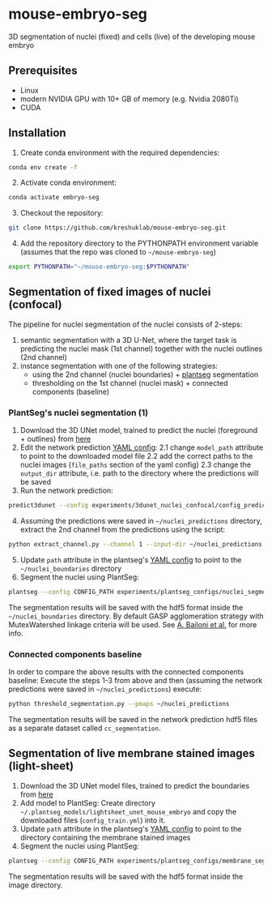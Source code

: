 # mouse-embryo-seg
3D segmentation of nuclei (fixed) and cells (live) of the developing mouse embryo

## Prerequisites
- Linux
- modern NVIDIA GPU with 10+ GB of memory (e.g. Nvidia 2080Ti)
- CUDA

## Installation

1. Create conda environment with the required dependencies:
```bash
conda env create -f 
```
2. Activate conda environment:
```bash
conda activate embryo-seg
```
3. Checkout the repository:
```bash
git clone https://github.com/kreshuklab/mouse-embryo-seg.git
```
4. Add the repository directory to the PYTHONPATH environment variable (assumes that the repo was cloned to `~/mouse-embryo-seg`)
```bash
export PYTHONPATH="~/mouse-embryo-seg:$PYTHONPATH"
```

## Segmentation of fixed images of nuclei (confocal)

The pipeline for nuclei segmentation of the nuclei consists of 2-steps: 
1. semantic segmentation with a 3D U-Net, where the target task is predicting the nuclei mask (1st channel) together with the nuclei outlines (2nd channel)
2. instance segmentation with one of the following strategies:
    - using the 2nd channel (nuclei boundaries) + [plantseg](https://github.com/hci-unihd/plant-seg) segmentation
    - thresholding on the 1st channel (nuclei mask) + connected components (baseline)
    
### PlantSeg's nuclei segmentation (1)
1. Download the 3D UNet model, trained to predict the nuclei (foreground + outlines) from [here](todo)
2. Edit the network prediction [YAML config](todo):
    2.1 change `model_path` attribute to point to the downloaded model file
    2.2 add the correct paths to the nuclei images (`file_paths` section of the yaml config)
    2.3 change the `output_dir` attribute, i.e. path to the directory where the predictions will be saved
3. Run the network prediction:
```bash
predict3dunet --config experiments/3dunet_nuclei_confocal/config_predict.yml
```
4. Assuming the predictions were saved in `~/nuclei_predictions` directory, extract the 2nd channel from the predictions using the script:
```bash
python extract_channel.py --channel 1 --input-dir ~/nuclei_predictions --output-dir ~/nuclei_boundaries
```
5. Update `path` attribute in the plantseg's [YAML config](todo) to point to the `~/nuclei_boundaries` directory
6. Segment the nuclei using PlantSeg:
```bash
plantseg --config CONFIG_PATH experiments/plantseg_configs/nuclei_segmentation.yml
```  
The segmentation results will be saved with the hdf5 format inside the `~/nuclei_boundaries` directory.
By default GASP agglomeration strategy with MutexWatershed linkage criteria will be used. See [A. Bailoni et al.](https://arxiv.org/abs/1906.11713) for more info.

### Connected components baseline
In order to compare the above results with the connected components baseline:
Execute the steps 1-3 from above and then (assuming the network predictions were saved in `~/nuclei_predictions`) execute:
```bash
python threshold_segmentation.py --pmaps ~/nuclei_predictions
```
The segmentation results will be saved in the network prediction hdf5 files as a separate dataset called `cc_segmentation`.
     
## Segmentation of live membrane stained images (light-sheet)
1. Download the 3D UNet model files, trained to predict the boundaries from [here](todo)
2. Add model to PlantSeg: Create directory `~/.plantseg_models/lightsheet_unet_mouse_embryo` and copy the downloaded files (`config_train.yml`) into it.
3. Update `path` attribute in the plantseg's [YAML config](todo) to point to the directory containing the membrane stained images
4. Segment the nuclei using PlantSeg:
```bash
plantseg --config CONFIG_PATH experiments/plantseg_configs/membrane_segmentation.yml
``` 
The segmentation results will be saved with the hdf5 format inside the image directory. 

